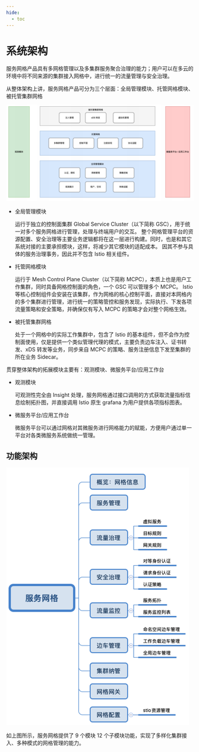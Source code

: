 ```yaml
---
hide:
  - toc
---
```


# 系统架构

服务网格产品具有多网格管理以及多集群服务聚合治理的能力；用户可以在多云的环境中将不同来源的集群接入网格中，进行统一的流量管理与安全治理。

从整体架构上讲，服务网格产品可分为三个层面：全局管理模块、托管网格模块、被托管集群网格

![系统架构](../images/architecture1.png)

- 全局管理模块

    运行于独立的控制面集群 Global Service Cluster（以下简称 GSC），⽤于统⼀对多个服务⽹格进⾏管理，处理与终端⽤户的交互。
    整个网格管理平台的资源配置、安全治理等主要业务逻辑都将在这⼀层进⾏构建。同时，也是和其它系统对接的主要承担模块，这样，将减少其它模块的适配成本。
    因其不参与具体的服务治理事务，因此并不包含 Istio 相关组件。

- 托管网格模块

    运行于 Mesh Control Plane Cluster（以下简称 MCPC），本质上也是用户工作集群，同时具备网格控制面的角色，一个 GSC 可以管理多个 MCPC。
    Istio 等核心控制组件会安装在该集群，作为网格的核心控制平面，直接对本网格内的多个集群进行管理，进行统一的策略管控和服务发现，实际执行、下发各项流量策略和安全策略，并确保仅有写入 MCPC 的策略才会对整个网格生效。

- 被托管集群网格

    处于一个网格中的实际工作集群中，包含了 Istio 的基本组件，但不会作为控制面使用，仅是提供一个类似管理代理的模式，主要负责边车注入、证书转发、xDS 转发等业务，同步来自 MCPC 的策略、服务注册信息下发至集群的所在业务 Sidecar。

贯穿整体架构的拓展模块主要有：观测模块、微服务平台/应用工作台

- 观测模块

    可观测性完全由 Insight 处理，服务网格通过接口调用的方式获取流量指标信息绘制拓扑图，并直接调用 Istio 原生 grafana 为用户提供各项指标图表。

- 微服务平台/应用工作台

    微服务平台可以通过网格对其微服务进行网格能力的赋能，方便用户通过单一平台对各类微服务系统做统一管理。

## 功能架构

![服务网格功能](../images/features.png)

如上图所示，服务网格提供了 9 个模块 12 个子模块功能，实现了多样化集群接入、多种模式的网格管理的能力。
